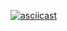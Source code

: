 
[![asciicast](https://asciinema.org/a/GbIxDTTC7WqtseU9E3xyfykH5.svg)](https://asciinema.org/a/GbIxDTTC7WqtseU9E3xyfykH5)
